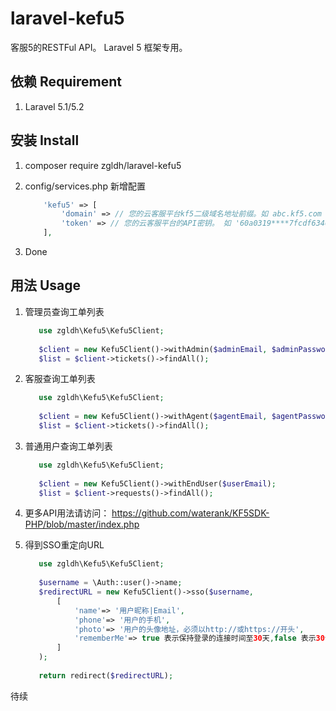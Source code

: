# laravel-kefu5
客服5的RESTFul API。
Laravel 5 框架专用。

## 依赖 Requirement

1. Laravel 5.1/5.2

## 安装 Install

1. composer require zgldh/laravel-kefu5
2. config/services.php 
    新增配置

    ```php
        'kefu5' => [
            'domain' => // 您的云客服平台kf5二级域名地址前缀。如 abc.kf5.com 。不要带 http://， 不要带最后的斜杠
            'token' => // 您的云客服平台的API密钥。 如 '60a0319****7fcdf63461c5ad18106'
        ],
    ```
3. Done

## 用法 Usage

1. 管理员查询工单列表
    
    ```php
       use zgldh\Kefu5\Kefu5Client;   
  
       $client = new Kefu5Client()->withAdmin($adminEmail, $adminPassword);
       $list = $client->tickets()->findAll();
    ```
 

2. 客服查询工单列表

    ```php
       use zgldh\Kefu5\Kefu5Client;   
  
       $client = new Kefu5Client()->withAgent($agentEmail, $agentPassword);
       $list = $client->tickets()->findAll();
    ```

3. 普通用户查询工单列表

    ```php
       use zgldh\Kefu5\Kefu5Client;   
  
       $client = new Kefu5Client()->withEndUser($userEmail);
       $list = $client->requests()->findAll();
    ```
 
4. 更多API用法请访问： https://github.com/waterank/KF5SDK-PHP/blob/master/index.php
    
5. 得到SSO重定向URL

    ```php
       use zgldh\Kefu5\Kefu5Client;   
  
       $username = \Auth::user()->name;
       $redirectURL = new Kefu5Client()->sso($username,
           [
               'name'=> '用户昵称|Email',
               'phone'=> '用户的手机',
               'photo'=> '用户的头像地址，必须以http://或https://开头',
               'rememberMe'=> true 表示保持登录的连接时间至30天,false 表示30分钟后无活动自动登录过期
           ]
       );
       
       return redirect($redirectURL);
    ```

    
待续

    
